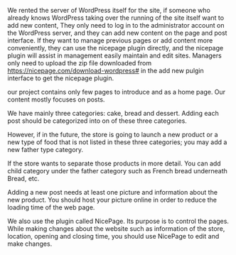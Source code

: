 We rented the server of WordPress itself for the site, if someone who already knows WordPress taking over the running of the site itself want to add new content, They only need to log in to the administrator account on the WordPress server, and they can add new content on the page and post interface. If they want to manage previous pages or add content more conveniently, they can use the nicepage plugin directly, and the nicepage plugin will assist in management easily maintain and edit sites. Managers only need to upload the zip file downloaded from https://nicepage.com/download-wordpress#  in the add new pulgin interface to get the nicepage plugin.

our project contains only few pages to introduce and as a home page. Our content mostly focuses on posts.

We have mainly three categories: cake, bread and dessert. Adding each post should be categorized into on of these three categories.

However, if in the future, the store is going to launch a new product or a new type of food that is not listed in these three categories; you may add a new father type category.

If the store wants to separate those products in more detail. You can add child category under the father category such as French bread underneath Bread, etc.

Adding a new post needs at least one picture and information about the new product. You should host your picture online in order to reduce the loading time of the web page.

We also use the plugin called NicePage. Its purpose is to control the pages. While making changes about the website such as information of the store, location, opening and closing time, you should use NicePage to edit and make changes.
